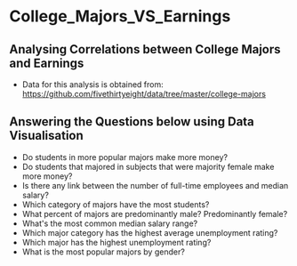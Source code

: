 # College_Majors_VS_Earnings
## Analysing Correlations between College Majors and Earnings
* Data for this analysis is obtained from: https://github.com/fivethirtyeight/data/tree/master/college-majors

## Answering the Questions below using Data Visualisation
* Do students in more popular majors make more money?
* Do students that majored in subjects that were majority female make more money? 
* Is there any link between the number of full-time employees and median salary?
* Which category of majors have the most students?
* What percent of majors are predominantly male? Predominantly female?
* What's the most common median salary range?
* Which major category has the highest average unemployment rating?
* Which major has the highest unemployment rating?
* What is the most popular majors by gender?

